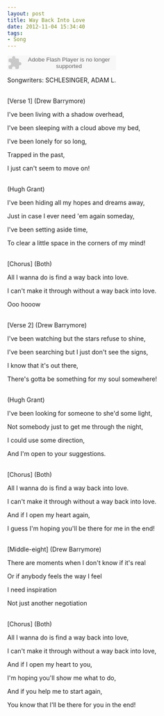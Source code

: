 ```yaml
---
layout: post
title: Way Back Into Love
date: 2012-11-04 15:34:40
tags:
- Song
---
```


<object classid="clsid:d27cdb6e-ae6d-11cf-96b8-444553540000" codebase=" http://fpdownload.macromedia.com/pub/shockwave/cabs/flash/swflash.cab#version=7,0,0,0" width="250" height="34"><param name="allowScriptAccess" value="sameDomain"><param name="movie" value=" http://l.5sing.com/player.swf?songtype=fc&songid=7853082"><param name="quality" value="high"><param name="bgcolor" value="#ffffff"><embed src=" http://l.5sing.com/player.swf?songtype=fc&songid=7853082" quality="high" bgcolor="#ffffff" width="250" height="34" allowScriptAccess="sameDomain" type="application/x-shockwave-flash" pluginspage=" http://www.macromedia.com/go/getflashplayer" /></object>

Songwriters: SCHLESINGER, ADAM L.

<br/>
[Verse 1]
(Drew Barrymore)

I've been living with a shadow overhead, 

I've been sleeping with a cloud above my bed, 

I've been lonely for so long, 

Trapped in the past, 

I just can't seem to move on! 

<br/>
(Hugh Grant)

I've been hiding all my hopes and dreams away, 

Just in case I ever need 'em again someday, 

I've been setting aside time, 

To clear a little space in the corners of my mind! 

<br/>
[Chorus]
(Both)

All I wanna do is find a way back into love. 

I can't make it through without a way back into love.

Ooo hooow 

<br/>
[Verse 2]
(Drew Barrymore)

I've been watching but the stars refuse to shine, 

I've been searching but I just don't see the signs, 

I know that it's out there, 

There's gotta be something for my soul somewhere! 

<br/>
(Hugh Grant)

I've been looking for someone to she'd some light, 

Not somebody just to get me through the night, 

I could use some direction, 

And I'm open to your suggestions. 

<br/>
[Chorus]
(Both)

All I wanna do is find a way back into love. 

I can't make it through without a way back into love. 

And if I open my heart again, 

I guess I'm hoping you'll be there for me in the end! 

<br/>
[Middle-eight]
(Drew Barrymore)

There are moments when I don't know if it's real 

Or if anybody feels the way I feel 

I need inspiration 

Not just another negotiation 

<br/>
[Chorus]
(Both)

All I wanna do is find a way back into love, 

I can't make it through without a way back into love, 

And if I open my heart to you, 

I'm hoping you'll show me what to do, 

And if you help me to start again, 

You know that I'll be there for you in the end!
